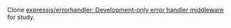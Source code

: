 Clone [expressjs/errorhandler: Development-only error handler middleware](https://github.com/expressjs/errorhandler) for study.
